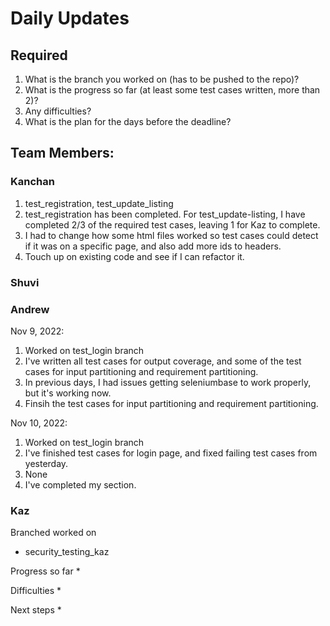 # Daily Updates

## Required

1. What is the branch you worked on (has to be pushed to the repo)?
2. What is the progress so far (at least some test cases written, more than 2)?
3. Any difficulties?
4. What is the plan for the days before the deadline?

## Team Members:

### Kanchan

1. test_registration, test_update_listing
2. test_registration has been completed. For test_update-listing, I have completed 2/3 of the required test cases, leaving 1 for Kaz to complete.
3. I had to change how some html files worked so test cases could detect if it was on a specific page, and also add more ids to headers.
4. Touch up on existing code and see if I can refactor it.

### Shuvi

### Andrew
Nov 9, 2022:
1. Worked on test_login branch
2. I've written all test cases for output coverage, and some of the test cases for input partitioning and requirement partitioning. 
3. In previous days, I had issues getting seleniumbase to work properly, but it's working now.
4. Finsih the test cases for input partitioning and requirement partitioning.

Nov 10, 2022:
1. Worked on test_login branch
2. I've finished test cases for login page, and fixed failing test cases from yesterday.
3. None
4. I've completed my section.

### Kaz
Branched worked on
* security_testing_kaz

Progress so far
*

Difficulties
  * 

Next steps
* 
